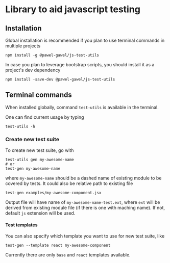 # Library to aid javascript testing

## Installation

Global installation is recommended if you plan to use terminal commands in multiple projects

```
npm install -g @pawel-gawel/js-test-utils
```

In case you plan to leverage bootstrap scripts, you should install it as a project's dev dependency

```
npm install -save-dev @pawel-gawel/js-test-utils
```

## Terminal commands

When installed globally, command `test-utils` is available in the terminal.

One can find current usage by typing 

```
test-utils -h
```

### Create new test suite

To create new test suite, go with

```
test-utils gen my-awesome-name
# or 
test-gen my-awesome-name
```

where `my-awesome-name` should be a dashed name of existing module to be covered by tests. It could also be relative path to existing file

```
test-gen examples/my-awesome-component.jsx
```

Output file will have name of `my-awesome-name-test.ext`, where `ext` will be derived from existing module file (if there is one with maching name). If not, default `js` extension will be used.

#### Test templates

You can also specify which template you want to use for new test suite, like 

```
test-gen --template react my-awesome-component
```

Currently there are only `base` and `react` templates available.
